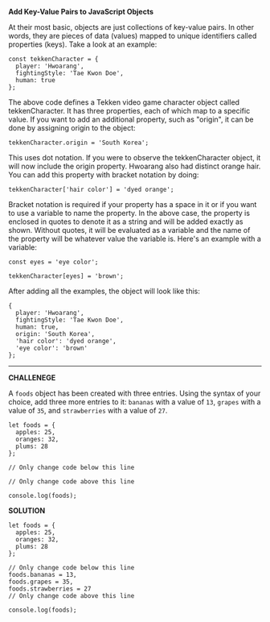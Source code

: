 **Add Key-Value Pairs to JavaScript Objects**

At their most basic, objects are just collections of key-value pairs. In other words, they are pieces of data (values) mapped to unique identifiers called properties (keys). Take a look at an example:

```
const tekkenCharacter = {
  player: 'Hwoarang',
  fightingStyle: 'Tae Kwon Doe',
  human: true
};
```

The above code defines a Tekken video game character object called tekkenCharacter. It has three properties, each of which map to a specific value. If you want to add an additional property, such as "origin", it can be done by assigning origin to the object:

`tekkenCharacter.origin = 'South Korea';`

This uses dot notation. If you were to observe the tekkenCharacter object, it will now include the origin property. Hwoarang also had distinct orange hair. You can add this property with bracket notation by doing:

`tekkenCharacter['hair color'] = 'dyed orange';`

Bracket notation is required if your property has a space in it or if you want to use a variable to name the property. In the above case, the property is enclosed in quotes to denote it as a string and will be added exactly as shown. Without quotes, it will be evaluated as a variable and the name of the property will be whatever value the variable is. Here's an example with a variable:

```
const eyes = 'eye color';

tekkenCharacter[eyes] = 'brown';
```

After adding all the examples, the object will look like this:

```
{
  player: 'Hwoarang',
  fightingStyle: 'Tae Kwon Doe',
  human: true,
  origin: 'South Korea',
  'hair color': 'dyed orange',
  'eye color': 'brown'
};
```

---------------------

**CHALLENEGE**

A `foods` object has been created with three entries. Using the syntax of your choice, add three more entries to it: `bananas` with a value of `13`, `grapes` with a value of `35`, and `strawberries` with a value of `27`.

```
let foods = {
  apples: 25,
  oranges: 32,
  plums: 28
};

// Only change code below this line

// Only change code above this line

console.log(foods);

```

**SOLUTION**

```
let foods = {
  apples: 25,
  oranges: 32,
  plums: 28
};

// Only change code below this line
foods.bananas = 13,
foods.grapes = 35,
foods.strawberries = 27 
// Only change code above this line

console.log(foods);

```
